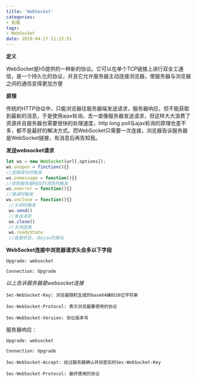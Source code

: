 ```yaml
---
title: 'WebSocket'
categories:
- 前端
tags:
- WebSocket
date: 2019-04-17 21:23:51
---
```


**定义**

WebSocket是h5提供的一种新的协议。它可以在单个TCP链接上进行双全工通信，是一个持久化的协议，并且它允许服务器主动连接浏览器，使服务器与浏览器之间的通信变得更加方便

**原理**

传统的HTTP协议中，只能浏览器往服务器端发送请求，服务器响应，但不能获取到最新的消息，于是使用ajax轮询，去一直像服务器发送请求，但这样大大浪费了资源并且服务器也需要很快的处理速度，http long poll与ajax轮询的原理也差不多，都不是最好的解决方式。而WebSocket只需要一次连接，浏览器告诉服务器是WebSocket链接，有消息后再告知我。

**发送websocket请求**

```javascript
let ws = new WebSocket(url[,options]);
ws.onopen = finction(){}  
//连接成功时触发
ws.onmessage = function(){}  
//收到服务器响应的消息时触发
ws.onerror = function(){}  
//错误时触发
ws.onclose = function(){} 
 //关闭时触发
 ws.send()
 //发送消息
 ws.close()
 //关闭连接
 ws.readyState  
 //连接状态，与ajax的类似

```
**WebSocket连接中浏览器请求头会多以下字段**

`Upgrade: websocket`

`Connection: Upgrade`

*以上告诉服务器是websocket连接*

`Sec-WebSocket-Key: 浏览器随机生成的base64编码16位字符串`

`Sec-WebSocket-Protocol: 表示浏览器要使用的协议`

`Sec-WebSocket-Version: 协议版本号`

服务器响应：

`Upgrade: websocket`

`Connection: Upgrade`

`Sec-WebSocket-Accept: 经过服务器确认并加密后的Sec-WebSocket-Key`

`Sec-WebSocket-Protocol: 最终使用的协议`